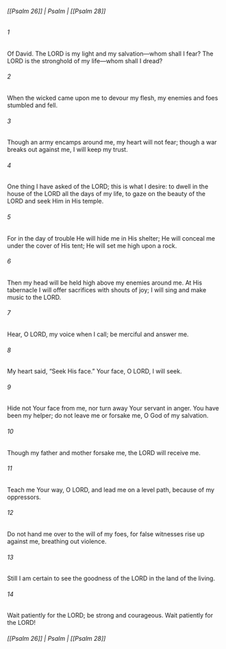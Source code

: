 ###### [[Psalm 26]] | Psalm | [[Psalm 28]]

###### 1
Of David. The LORD is my light and my salvation—whom shall I fear? The LORD is the stronghold of my life—whom shall I dread?
###### 2
When the wicked came upon me to devour my flesh, my enemies and foes stumbled and fell.
###### 3
Though an army encamps around me, my heart will not fear; though a war breaks out against me, I will keep my trust.
###### 4
One thing I have asked of the LORD; this is what I desire: to dwell in the house of the LORD all the days of my life, to gaze on the beauty of the LORD and seek Him in His temple.
###### 5
For in the day of trouble He will hide me in His shelter; He will conceal me under the cover of His tent; He will set me high upon a rock.
###### 6
Then my head will be held high above my enemies around me. At His tabernacle I will offer sacrifices with shouts of joy; I will sing and make music to the LORD.
###### 7
Hear, O LORD, my voice when I call; be merciful and answer me.
###### 8
My heart said, “Seek His face.” Your face, O LORD, I will seek.
###### 9
Hide not Your face from me, nor turn away Your servant in anger. You have been my helper; do not leave me or forsake me, O God of my salvation.
###### 10
Though my father and mother forsake me, the LORD will receive me.
###### 11
Teach me Your way, O LORD, and lead me on a level path, because of my oppressors.
###### 12
Do not hand me over to the will of my foes, for false witnesses rise up against me, breathing out violence.
###### 13
Still I am certain to see the goodness of the LORD in the land of the living.
###### 14
Wait patiently for the LORD; be strong and courageous. Wait patiently for the LORD!

###### [[Psalm 26]] | Psalm | [[Psalm 28]]
